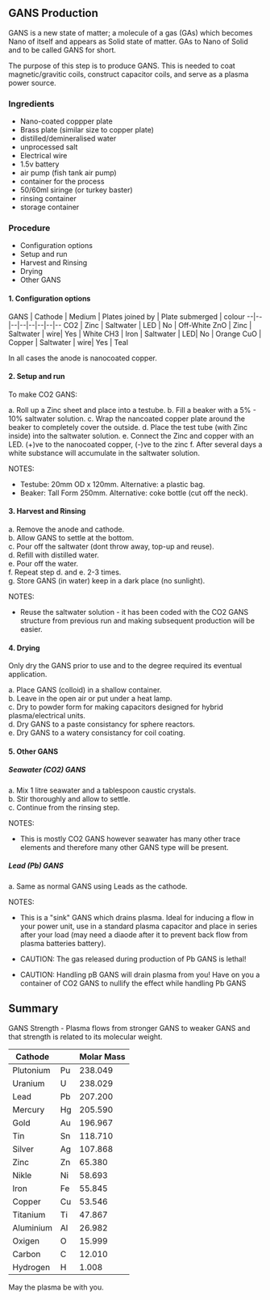 ## GANS Production

GANS is a new state of matter; a molecule of a gas (GAs) which becomes Nano of itself and appears as Solid state of matter. GAs to Nano of Solid and to be called GANS for short.  

The purpose of this step is to produce GANS.  This is needed to coat magnetic/gravitic coils, construct capacitor coils, and serve as a plasma power source.  

### Ingredients
* Nano-coated coppper plate
* Brass plate (similar size to copper plate)
* distilled/demineralised water
* unprocessed salt
* Electrical wire
* 1.5v battery
* air pump (fish tank air pump)
* container for the process  
* 50/60ml siringe (or turkey baster)
* rinsing container
* storage container

### Procedure
* Configuration options
* Setup and run
* Harvest and Rinsing
* Drying
* Other GANS


#### 1. Configuration options

GANS | Cathode | Medium | Plates joined by | Plate submerged | colour
--|--|--|--|--|--|--|--
CO2 | Zinc |  Saltwater | LED | No | Off-White 
ZnO | Zinc |  Saltwater | wire| Yes | White
CH3 | Iron |  Saltwater | LED| No | Orange
CuO | Copper | Saltwater | wire| Yes | Teal

In all cases the anode is nanocoated copper. 

#### 2. Setup and run
To make CO2 GANS:

a. Roll up a Zinc sheet and place into a testube.
b. Fill a beaker with a 5% - 10% saltwater solution.
c. Wrap the nancoated copper plate around the beaker to completely cover the outside.
d. Place the test tube (with Zinc inside) into the saltwater solution.
e. Connect the Zinc and copper with an LED.  (+)ve to the nanocoated copper, (-)ve to the zinc
f. After several days a white substance will accumulate in the saltwater solution.

NOTES:  

* Testube: 20mm OD x 120mm.  Alternative: a plastic bag.  
* Beaker: Tall Form 250mm.  Alternative: coke bottle (cut off the neck).  


#### 3. Harvest and Rinsing

a. Remove the anode and cathode.  
b. Allow GANS to settle at the bottom.  
c. Pour off the saltwater (dont throw away, top-up and reuse).  
d. Refill with distilled water.  
e. Pour off the water.  
f. Repeat step d. and e. 2-3 times.  
g. Store GANS (in water) keep in a dark place (no sunlight).  

NOTES:  

* Reuse the saltwater solution - it has been coded with the CO2 GANS structure from previous run and making subsequent production will be easier.

#### 4. Drying

Only dry the GANS prior to use and to the degree required its eventual application.

a. Place GANS (colloid) in a shallow container.  
b. Leave in the open air or put under a heat lamp.  
c. Dry to powder form for making capacitors designed for hybrid plasma/electrical units.  
d. Dry GANS to a paste consistancy for sphere reactors.  
e. Dry GANS to a watery consistancy for coil coating.  

#### 5. Other GANS

##### Seawater (CO2) GANS

a. Mix 1 litre seawater and a tablespoon caustic crystals.  
b. Stir thoroughly and allow to settle.  
c. Continue from the rinsing step.  

NOTES: 

* This is mostly CO2 GANS however seawater has many other trace elements and therefore many other GANS type will be present.

#####  Lead (Pb) GANS

a. Same as normal GANS using Leads as the cathode.

NOTES:  

* This is a "sink" GANS which drains plasma.  Ideal for inducing a flow in your power unit, use in a standard plasma capacitor and place in series after your load (may need a diaode after it to prevent back flow from plasma batteries battery).

* CAUTION: The gas released during production of Pb GANS is lethal!  

* CAUTION: Handling pB GANS will drain plasma from you!  Have on you a container of CO2 GANS to nullify the effect while handling Pb GANS  

## Summary

GANS Strength - Plasma flows from stronger GANS to weaker GANS and that strength is related to its molecular weight.

Cathode |  | Molar Mass
----------|----|--------
Plutonium | Pu | 238.049 
Uranium   | U  | 238.029 
Lead      | Pb | 207.200 
Mercury   | Hg | 205.590 
Gold      | Au | 196.967 
Tin       | Sn | 118.710 
Silver    | Ag | 107.868 
Zinc      | Zn |  65.380 
Nikle     | Ni |  58.693 
Iron      | Fe |  55.845 
Copper    | Cu |  53.546 
Titanium  | Ti |  47.867 
Aluminium | Al |  26.982 
Oxigen    | O  |  15.999 
Carbon    | C  |  12.010 
Hydrogen  | H  |   1.008 


May the plasma be with you.

